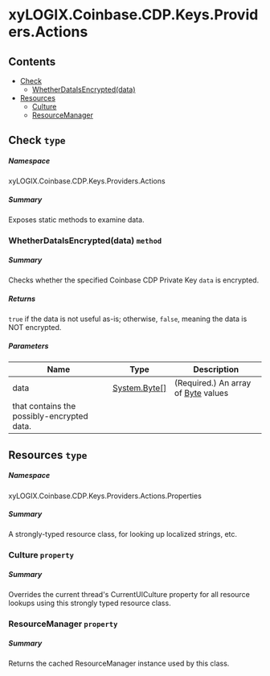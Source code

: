 <a name='assembly'></a>
# xyLOGIX.Coinbase.CDP.Keys.Providers.Actions

## Contents

- [Check](#T-xyLOGIX-Coinbase-CDP-Keys-Providers-Actions-Check 'xyLOGIX.Coinbase.CDP.Keys.Providers.Actions.Check')
  - [WhetherDataIsEncrypted(data)](#M-xyLOGIX-Coinbase-CDP-Keys-Providers-Actions-Check-WhetherDataIsEncrypted-System-Byte[]- 'xyLOGIX.Coinbase.CDP.Keys.Providers.Actions.Check.WhetherDataIsEncrypted(System.Byte[])')
- [Resources](#T-xyLOGIX-Coinbase-CDP-Keys-Providers-Actions-Properties-Resources 'xyLOGIX.Coinbase.CDP.Keys.Providers.Actions.Properties.Resources')
  - [Culture](#P-xyLOGIX-Coinbase-CDP-Keys-Providers-Actions-Properties-Resources-Culture 'xyLOGIX.Coinbase.CDP.Keys.Providers.Actions.Properties.Resources.Culture')
  - [ResourceManager](#P-xyLOGIX-Coinbase-CDP-Keys-Providers-Actions-Properties-Resources-ResourceManager 'xyLOGIX.Coinbase.CDP.Keys.Providers.Actions.Properties.Resources.ResourceManager')

<a name='T-xyLOGIX-Coinbase-CDP-Keys-Providers-Actions-Check'></a>
## Check `type`

##### Namespace

xyLOGIX.Coinbase.CDP.Keys.Providers.Actions

##### Summary

Exposes static methods to examine data.

<a name='M-xyLOGIX-Coinbase-CDP-Keys-Providers-Actions-Check-WhetherDataIsEncrypted-System-Byte[]-'></a>
### WhetherDataIsEncrypted(data) `method`

##### Summary

Checks whether the specified Coinbase CDP Private Key `data`
is encrypted.

##### Returns

`true` if the data is not useful as-is; otherwise,
`false`, meaning the data is NOT encrypted.

##### Parameters

| Name | Type | Description |
| ---- | ---- | ----------- |
| data | [System.Byte[]](http://msdn.microsoft.com/query/dev14.query?appId=Dev14IDEF1&l=EN-US&k=k:System.Byte[] 'System.Byte[]') | (Required.) An array of [Byte](http://msdn.microsoft.com/query/dev14.query?appId=Dev14IDEF1&l=EN-US&k=k:System.Byte 'System.Byte') values
that contains the possibly-encrypted data. |

<a name='T-xyLOGIX-Coinbase-CDP-Keys-Providers-Actions-Properties-Resources'></a>
## Resources `type`

##### Namespace

xyLOGIX.Coinbase.CDP.Keys.Providers.Actions.Properties

##### Summary

A strongly-typed resource class, for looking up localized strings, etc.

<a name='P-xyLOGIX-Coinbase-CDP-Keys-Providers-Actions-Properties-Resources-Culture'></a>
### Culture `property`

##### Summary

Overrides the current thread's CurrentUICulture property for all
  resource lookups using this strongly typed resource class.

<a name='P-xyLOGIX-Coinbase-CDP-Keys-Providers-Actions-Properties-Resources-ResourceManager'></a>
### ResourceManager `property`

##### Summary

Returns the cached ResourceManager instance used by this class.

